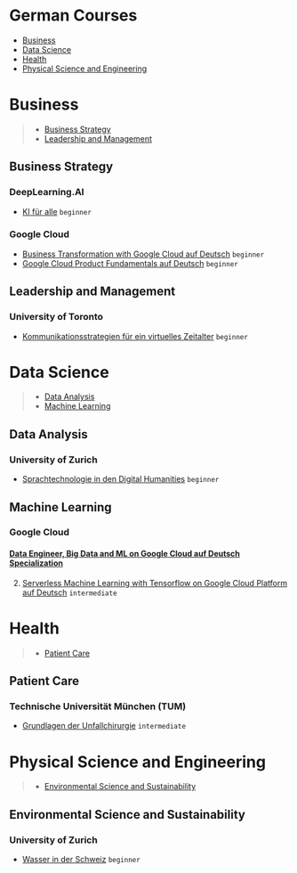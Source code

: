 # German Courses
 - [Business](#business)
 - [Data Science](#data-science)
 - [Health](#health)
 - [Physical Science and Engineering](#physical-science-and-engineering)
# Business
> - [Business Strategy](#business-strategy)
> - [Leadership and Management](#leadership-and-management)
## Business Strategy
### DeepLearning.AI
 - [KI für alle](https://www.coursera.org/learn/ai-for-everyone-de) `beginner`
### Google Cloud
 - [Business Transformation with Google Cloud auf Deutsch](https://www.coursera.org/learn/business-transformation-google-cloud-de) `beginner`
 - [Google Cloud Product Fundamentals auf Deutsch](https://www.coursera.org/learn/google-cloud-product-fundamentals-de) `beginner`
## Leadership and Management
### University of Toronto
 - [Kommunikationsstrategien für ein virtuelles Zeitalter](https://www.coursera.org/learn/communication-strategies-virtual-age-de) `beginner`
# Data Science
> - [Data Analysis](#data-analysis)
> - [Machine Learning](#machine-learning)
## Data Analysis
### University of Zurich
 - [Sprachtechnologie in den Digital Humanities](https://www.coursera.org/learn/digital-humanities) `beginner`
## Machine Learning
### Google Cloud
#### [Data Engineer, Big Data and ML on Google Cloud auf Deutsch Specialization](https://www.coursera.org/specializations/gcp-data-machine-learning-de)
2. [Serverless Machine Learning with Tensorflow on Google Cloud Platform auf Deutsch](https://www.coursera.org/learn/serverless-machine-learning-gcp-de) `intermediate`
# Health
> - [Patient Care](#patient-care)
## Patient Care
### Technische Universität München (TUM)
 - [Grundlagen der Unfallchirurgie](https://www.coursera.org/learn/unfallchirurgie) `intermediate`
# Physical Science and Engineering
> - [Environmental Science and Sustainability](#environmental-science-and-sustainability)
## Environmental Science and Sustainability
### University of Zurich
 - [Wasser in der Schweiz](https://www.coursera.org/learn/wasser-schweiz) `beginner`
